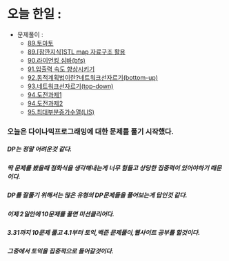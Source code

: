 # 오늘 한일 :
  - 문제풀이 :
    - [89.토마토](https://github.com/SeungMin2001/TIL/blob/main/CodingTest/89.%ED%86%A0%EB%A7%88%ED%86%A0(bfs).md)
    - [89.[잠깐지식]STL map 자료구조 활용](https://github.com/SeungMin2001/TIL/blob/main/CodingTest/89.%ED%9E%88%20%5B%EC%9E%A0%EA%B9%90%EC%A7%80%EC%8B%9D%5DSTL%20map%EC%9E%90%EB%A3%8C%EA%B5%AC%EC%A1%B0%20%ED%99%9C%EC%9A%A9.md)
    - [90.라이언킹 심바(bfs)](https://github.com/SeungMin2001/TIL/blob/main/CodingTest/90.%EB%9D%BC%EC%9D%B4%EC%96%B8%20%ED%82%B9%20%EC%8B%AC%EB%B0%94(bfs).md)
    - [91.입출력 속도 향상시키기](https://github.com/SeungMin2001/TIL/blob/main/CodingTest/91.%EC%9E%85%EC%B6%9C%EB%A0%A5%20%EC%86%8D%EB%8F%84%20%ED%96%A5%EC%83%81%EC%8B%9C%ED%82%A4%EA%B8%B0.md)
    - [92.동적계획법이란?네트워크선자르기(bottom-up)](https://github.com/SeungMin2001/TIL/blob/main/CodingTest/92.%EB%8F%99%EC%A0%81%EA%B3%84%ED%9A%8D%EB%B2%95%EC%9D%B4%EB%9E%80%3F%EB%84%A4%ED%8A%B8%EC%9B%8C%ED%81%AC%EC%84%A0%EC%9E%90%EB%A5%B4%EA%B8%B0(bottom-up).md)
    - [93.네트워크선자르기(top-down)](https://github.com/SeungMin2001/TIL/blob/main/CodingTest/93.%EB%84%A4%ED%8A%B8%EC%9B%8C%ED%81%AC%EC%84%A0%EC%9E%90%EB%A5%B4%EA%B8%B0(top-down).md)
    - [94.도전과제1](https://github.com/SeungMin2001/TIL/blob/main/CodingTest/94.%EB%8F%84%EC%A0%84%EA%B3%BC%EC%A0%9C1.md)
    - [94.도전과제2](https://github.com/SeungMin2001/TIL/blob/main/CodingTest/94.%EB%8F%84%EC%A0%84%EA%B3%BC%EC%A0%9C2.md)
    - [95.최대부분증가수열(LIS)](https://github.com/SeungMin2001/TIL/blob/main/CodingTest/95.%EC%B5%9C%EB%8C%80%EB%B6%80%EB%B6%84%EC%A6%9D%EA%B0%80%EC%88%98%EC%97%B4(LIS).md)


### 오늘은 다이나믹프로그래밍에 대한 문제를 풀기 시작했다.
##### DP는 정말 어려운것 같다.
##### 딱 문제를 봤을때 점화식을 생각해내는게 너무 힘들고 상당한 집중력이 있어야하기 때문이다.
##### DP를 잘풀기 위해서는 많은 유형의 DP문제들을 풀어보는게 답인것 같다.
##### 이제 2일안에 10문제를 풀면 미션클리어다.
##### 3.31까지 10문제 풀고 4.1부터 토익,백준 문제풀이,웹사이트 공부를 할것이다.
##### 그중에서 토익을 집중적으로 들어갈것이다. 

